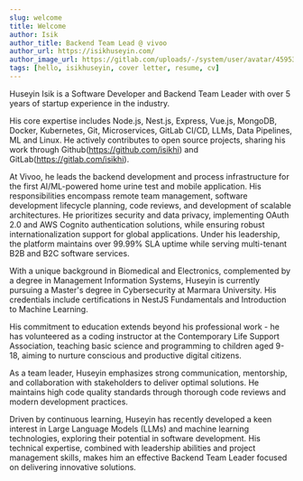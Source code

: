 ```yaml
---
slug: welcome
title: Welcome
author: Isik
author_title: Backend Team Lead @ vivoo
author_url: https://isikhuseyin.com/
author_image_url: https://gitlab.com/uploads/-/system/user/avatar/4595338/avatar.png?width=400
tags: [hello, isikhuseyin, cover letter, resume, cv]
---
```


Huseyin Isik is a Software Developer and Backend Team Leader with over 5 years of startup experience in the industry.

His core expertise includes Node.js, Nest.js, Express, Vue.js, MongoDB, Docker, Kubernetes, Git, Microservices, GitLab CI/CD, LLMs, Data Pipelines, ML and Linux. He actively contributes to open source projects, sharing his work through Github(https://github.com/isikhi) and GitLab(https://gitlab.com/isikhi).

At Vivoo, he leads the backend development and process infrastructure for the first AI/ML-powered home urine test and mobile application. His responsibilities encompass remote team management, software development lifecycle planning, code reviews, and development of scalable architectures. He prioritizes security and data privacy, implementing OAuth 2.0 and AWS Cognito authentication solutions, while ensuring robust internationalization support for global applications. Under his leadership, the platform maintains over 99.99% SLA uptime while serving multi-tenant B2B and B2C software services.

With a unique background in Biomedical and Electronics, complemented by a degree in Management Information Systems, Huseyin is currently pursuing a Master's degree in Cybersecurity at Marmara University. His credentials include certifications in NestJS Fundamentals and Introduction to Machine Learning.

His commitment to education extends beyond his professional work - he has volunteered as a coding instructor at the Contemporary Life Support Association, teaching basic science and programming to children aged 9-18, aiming to nurture conscious and productive digital citizens.

As a team leader, Huseyin emphasizes strong communication, mentorship, and collaboration with stakeholders to deliver optimal solutions. He maintains high code quality standards through thorough code reviews and modern development practices.

Driven by continuous learning, Huseyin has recently developed a keen interest in Large Language Models (LLMs) and machine learning technologies, exploring their potential in software development. His technical expertise, combined with leadership abilities and project management skills, makes him an effective Backend Team Leader focused on delivering innovative solutions.